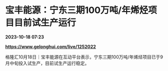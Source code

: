 # 宝丰能源：宁东三期100万吨/年烯烃项目目前试生产运行

**2023-10-18 07:23**

**https://www.gelonghui.com/live/1252022**

格隆汇10月18日｜宝丰能源在互动平台表示，宁东三期100万吨/年烯烃项目已于9月中旬投入试生产，目前试生产运行稳定。